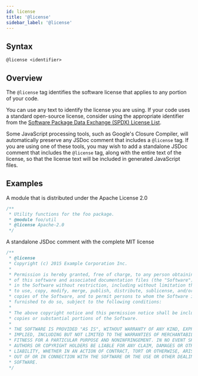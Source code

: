 ```yaml
---
id: license
title: '@license'
sidebar_label: '@license'
---
```


## Syntax

`@license <identifier>`

## Overview

The `@license` tag identifies the software license that applies to any portion of your code.

You can use any text to identify the license you are using. If your code uses a standard open-source license, consider using the appropriate identifier from the [Software Package Data Exchange (SPDX) License List](https://spdx.org/licenses/).

Some JavaScript processing tools, such as Google's Closure Compiler, will automatically preserve any JSDoc comment that includes a `@license` tag. If you are using one of these tools, you may wish to add a standalone JSDoc comment that includes the `@license` tag, along with the entire text of the license, so that the license text will be included in generated JavaScript files.

## Examples

A module that is distributed under the Apache License 2.0

```js
/**
 * Utility functions for the foo package.
 * @module foo/util
 * @license Apache-2.0
 */
```

A standalone JSDoc comment with the complete MIT license

```js
/**
 * @license
 * Copyright (c) 2015 Example Corporation Inc.
 *
 * Permission is hereby granted, free of charge, to any person obtaining a copy
 * of this software and associated documentation files (the "Software"), to deal
 * in the Software without restriction, including without limitation the rights
 * to use, copy, modify, merge, publish, distribute, sublicense, and/or sell
 * copies of the Software, and to permit persons to whom the Software is
 * furnished to do so, subject to the following conditions:
 *
 * The above copyright notice and this permission notice shall be included in all
 * copies or substantial portions of the Software.
 *
 * THE SOFTWARE IS PROVIDED "AS IS", WITHOUT WARRANTY OF ANY KIND, EXPRESS OR
 * IMPLIED, INCLUDING BUT NOT LIMITED TO THE WARRANTIES OF MERCHANTABILITY,
 * FITNESS FOR A PARTICULAR PURPOSE AND NONINFRINGEMENT. IN NO EVENT SHALL THE
 * AUTHORS OR COPYRIGHT HOLDERS BE LIABLE FOR ANY CLAIM, DAMAGES OR OTHER
 * LIABILITY, WHETHER IN AN ACTION OF CONTRACT, TORT OR OTHERWISE, ARISING FROM,
 * OUT OF OR IN CONNECTION WITH THE SOFTWARE OR THE USE OR OTHER DEALINGS IN THE
 * SOFTWARE.
 */
```
